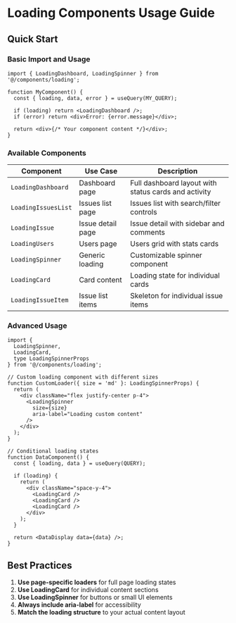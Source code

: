 # Loading Components Usage Guide

## Quick Start

### Basic Import and Usage

```tsx
import { LoadingDashboard, LoadingSpinner } from '@/components/loading';

function MyComponent() {
  const { loading, data, error } = useQuery(MY_QUERY);
  
  if (loading) return <LoadingDashboard />;
  if (error) return <div>Error: {error.message}</div>;
  
  return <div>{/* Your component content */}</div>;
}
```

### Available Components

| Component | Use Case | Description |
|-----------|----------|-------------|
| `LoadingDashboard` | Dashboard page | Full dashboard layout with status cards and activity |
| `LoadingIssuesList` | Issues list page | Issues list with search/filter controls |
| `LoadingIssue` | Issue detail page | Issue detail with sidebar and comments |
| `LoadingUsers` | Users page | Users grid with stats cards |
| `LoadingSpinner` | Generic loading | Customizable spinner component |
| `LoadingCard` | Card content | Loading state for individual cards |
| `LoadingIssueItem` | Issue list items | Skeleton for individual issue items |

### Advanced Usage

```tsx
import { 
  LoadingSpinner, 
  LoadingCard,
  type LoadingSpinnerProps 
} from '@/components/loading';

// Custom loading component with different sizes
function CustomLoader({ size = 'md' }: LoadingSpinnerProps) {
  return (
    <div className="flex justify-center p-4">
      <LoadingSpinner 
        size={size} 
        aria-label="Loading custom content" 
      />
    </div>
  );
}

// Conditional loading states
function DataComponent() {
  const { loading, data } = useQuery(QUERY);
  
  if (loading) {
    return (
      <div className="space-y-4">
        <LoadingCard />
        <LoadingCard />
        <LoadingCard />
      </div>
    );
  }
  
  return <DataDisplay data={data} />;
}
```

## Best Practices

1. **Use page-specific loaders** for full page loading states
2. **Use LoadingCard** for individual content sections
3. **Use LoadingSpinner** for buttons or small UI elements
4. **Always include aria-label** for accessibility
5. **Match the loading structure** to your actual content layout
